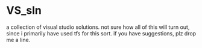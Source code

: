# VS_sln
a collection of visual studio solutions.
not sure how all of this will turn out, since i primarily have used tfs for this sort.
if you have suggestions, plz drop me a line.
